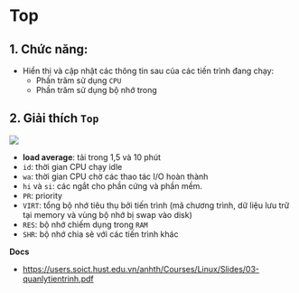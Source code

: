 # Top
## 1. Chức năng:
- Hiển thị và cập nhật các thông tin sau của các tiến trình đang chạy:
  + Phần trăm sử dụng `CPU`
  + Phần trăm sử dụng bộ nhớ trong

## 2. Giải thích `Top`
![](https://i.ibb.co/CJnYKTH/Screenshot-from-2020-12-01-22-48-39.png)

- **load average**: tải trong 1,5 và 10 phút
- `id`: thời gian CPU chạy idle
- `wa`: thời gian CPU chờ các thao tác I/O hoàn thành
- `hi` và `si`: các ngắt cho phần cứng và phần mềm.
- `PR`: priority 
- `VIRT`: tổng bộ nhớ tiêu thụ bởi tiến trình (mã chương trình, dữ liệu lưu trữ tại memory và vùng bộ nhớ bị swap vào disk)
- `RES`: bộ nhớ chiếm dụng trong `RAM`
- `SHR`: bộ nhớ chia sẻ với các tiến trình khác

__Docs__
- https://users.soict.hust.edu.vn/anhth/Courses/Linux/Slides/03-quanlytientrinh.pdf